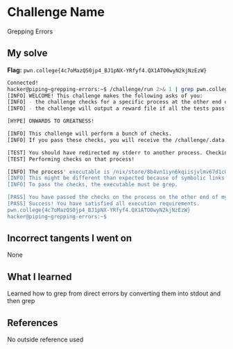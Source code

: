 # Challenge Name
Grepping Errors

## My solve
**Flag:** `pwn.college{4c7oMazQS0jp4_BJ1pNX-YRfyf4.QX1ATO0wyN2kjNzEzW}`

```bash
Connected!
hacker@piping~grepping-errors:~$ /challenge/run 2>& 1 | grep pwn.college
[INFO] WELCOME! This challenge makes the following asks of you:
[INFO] - the challenge checks for a specific process at the other end of stderr : grep
[INFO] - the challenge will output a reward file if all the tests pass : /challenge/.data.txt

[HYPE] ONWARDS TO GREATNESS!

[INFO] This challenge will perform a bunch of checks.
[INFO] If you pass these checks, you will receive the /challenge/.data.txt file.

[TEST] You should have redirected my stderr to another process. Checking...
[TEST] Performing checks on that process!

[INFO] The process' executable is /nix/store/8b4vn1iyn6kqiisjvlmv67d1c0p3j6wj-gnugrep-3.11/bin/grep.
[INFO] This might be different than expected because of symbolic links (for example, from /usr/bin/python to /usr/bin/python3 to /usr/bin/python3.8).
[INFO] To pass the checks, the executable must be grep.

[PASS] You have passed the checks on the process on the other end of my stderr!
[PASS] Success! You have satisfied all execution requirements.
pwn.college{4c7oMazQS0jp4_BJ1pNX-YRfyf4.QX1ATO0wyN2kjNzEzW}
hacker@piping~grepping-errors:~$
```
## Incorrect tangents I went on
None

## What I learned
Learned how to grep from direct errors by converting them into stdout and then grep

## References 
No outside reference used
